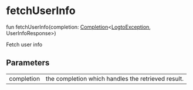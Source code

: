 # fetchUserInfo


fun fetchUserInfo(completion: [Completion](../../io.logto.sdk.android.completion/-completion/index.md)&lt;[LogtoException](../../io.logto.sdk.android.exception/-logto-exception/index.md), UserInfoResponse&gt;)

Fetch user info

## Parameters


| | |
|---|---|
| completion | the completion which handles the retrieved result. |

